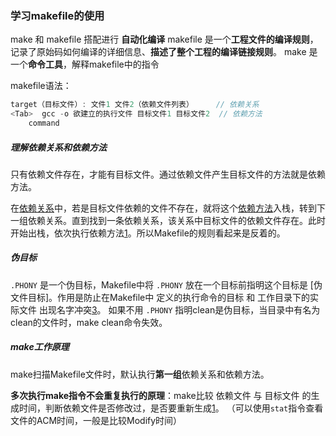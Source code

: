 ### 学习makefile的使用

make 和 makefile 搭配进行 **自动化编译**
makefile 是一个**工程文件的编译规则**，记录了原始码如何编译的详细信息、**描述了整个工程的编译链接规则**。
make 是一个**命令工具**，解释makefile中的指令

makefile语法：
```c
target（目标文件）: 文件1 文件2（依赖文件列表）     // 依赖关系
<Tab>  gcc -o 欲建立的执行文件 目标文件1 目标文件2  // 依赖方法
    command
```

##### 理解依赖关系和依赖方法
只有依赖文件存在，才能有目标文件。通过依赖文件产生目标文件的方法就是依赖方法。

在<u>依赖关系</u>中，若是目标文件依赖的文件不存在，就将这个<u>依赖方法</u>入栈，转到下一组依赖关系。直到找到一条依赖关系，该关系中目标文件的依赖文件存在。此时开始出栈，依次执行依赖方法[1]。所以Makefile的规则看起来是反着的。


##### 伪目标
`.PHONY` 是一个伪目标，Makefile中将 `.PHONY` 放在一个目标前指明这个目标是 [伪文件目标]。作用是防止在Makefile中 定义的执行命令的目标 和 工作目录下的实际文件 出现名字冲突[3]。
如果不用 `.PHONY` 指明clean是伪目标，当目录中有名为clean的文件时，make clean命令失效。


##### make工作原理
make扫描Makefile文件时，默认执行**第一组**依赖关系和依赖方法。

**多次执行make指令不会重复执行的原理**：make比较 依赖文件 与 目标文件 的生成时间，判断依赖文件是否修改过，是否要重新生成[1]。
（可以使用`stat`指令查看文件的ACM时间，一般是比较Modify时间）




[1]:https://juejin.cn/post/7205777393453170748
[2]:https://juejin.cn/post/7279295129348751418
[3]:https://blog.csdn.net/qq_41709234/article/details/123968462?ops_request_misc=&request_id=&biz_id=102&utm_term=.PHONY&utm_medium=distribute.pc_search_result.none-task-blog-2~all~sobaiduweb~default-0-123968462.nonecase&spm=1018.2226.3001.4187